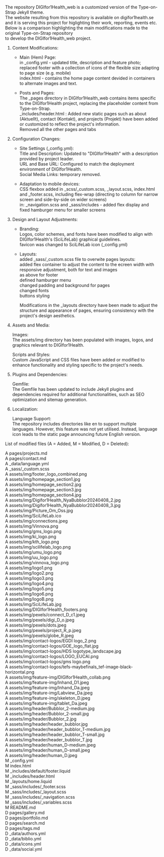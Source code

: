 The repository DIGIfor1Health_web is a customized version of the Type-on-Strap Jekyll theme. <br>
The website resulting from this repository is available on digifor1health.se and it is serving this project for higlighting their work, reporting, events etc.<br>
Below is a comparison highlighting the main modifications made to the original Type-on-Strap repository <br>
to develop the DIGIfor1Health_web project.

1. Content Modifications:

    * Main (Hem) Page:<br>
       in _config.yml - updated title, description and feature photo; replaced footer with a collection of icons of the flexible size adapting to page size (e.g. mobile)<br>
       index.html - contains the home page content devided in containers to alternate images and text.<br>

   * Posts and Pages:<br>
        The _pages directory in DIGIfor1Health_web contains items specific to the DIGIfor1Health project, replacing the placeholder content from Type-on-Strap.<br>
        _includes/header.html : Added new static pages such as about (Aktuellt), contact (Kontakt), and projects (Projekt) have been added or customized to reflect the project's information.<br>
        Removed all the other pages and tabs<br>

3. Configuration Changes:<br>

    * Site Settings (_config.yml):<br>
        Title and Description: Updated to "DIGIfor1Health" with a description provided by project leader.<br>
        URL and Base URL: Configured to match the deployment environment of DIGIfor1Health.<br>
        Social Media Links: temporary removed.<br>

   * Adaptation to mobile devices:<br>
       CSS flexbox added in _scss/_custom.scss, _layout.scss, index.html and _footer.scss, including flex-wrap (directing to column for narrow screen and side-by-side on wider screens)<br>
       in: _navigation.scss and _sass/includes - added flex display and fixed hamburger menu for smaller screens<br>

5. Design and Layout Adjustments:<br>

    * Branding:<br>
        Logos, color schemes, and fonts have been modified to align with DIGIfor1Health's (SciLifeLab) graphical guidelines.<br>
      favicon was changed to SciLifeLab icon (_config.yml)<br>

    * Layouts:<br>
      added _sass/_custom.scss file to overwite pages layouts:<br>
         added flex container to adjust the content to the ecreen width with responsive adjustment, both for text and images<br>
         as above for footer<br>
         defined hamburger menu<br>
         changed padding and background for pages<br>
         changed fonts<br>
         buttons styling<br>
       
      Modifications in the _layouts directory have been made to adjust the structure and appearance of pages, ensuring consistency with the project's design aesthetics.<br>


6. Assets and Media:<br>

    Images:<br>
        The assets/img directory has been populated with images, logos, and graphics relevant to DIGIfor1Health.<br>

    Scripts and Styles:<br>
        Custom JavaScript and CSS files have been added or modified to enhance functionality and styling specific to the project's needs.<br>

7. Plugins and Dependencies:<br>

    Gemfile:<br>
        The Gemfile has been updated to include Jekyll plugins and dependencies required for additional functionalities, such as SEO optimization and sitemap generation.<br>

8. Localization:<br>

    Language Support:<br>
        The repository includes directories like en to support multiple languages. However, this feature was not yet utilised. Instead, language icon leads to the static page announcing future English version.<br>


List of modified files (A = Added, M = Modified, D = Deleted):<br>

A pages/projects.md<br>
A pages/contact.md<br>
A _data/language.yml<br>
A _sass/_custom.scss<br>
A assets/img/footer_logo_combined.png<br>
A assets/img/homepage_section1.jpg<br>
A assets/img/homepage_section2.jpg<br>
A assets/img/homepage_section3.jpg<br>
A assets/img/homepage_section4.jpg<br>
A assets/img/Digifor1Health_NyaBubblor20240408_2.jpg<br>
A assets/img/Digifor1Health_NyaBubblor20240408_3.jpg<br>
A assets/img/Picture_Om_Oss.jpg<br>
A assets/img/SciLifeLab.ico<br>
A assets/img/connections.jpeg<br>
A assets/img/Vinnova.png<br>
A assets/img/gms_logo.png<br>
A assets/img/ki_logo.png<br>
A assets/img/kth_logo.png<br>
A assets/img/scilifelab_logo.png<br>
A assets/img/umu_logo.png<br>
A assets/img/uu_logo.png<br>
A assets/img/vinnova_logo.png<br>
A assets/img/logo1.png<br>
A assets/img/logo2.png<br>
A assets/img/logo3.png<br>
A assets/img/logo4.png<br>
A assets/img/logo5.png<br>
A assets/img/logo6.png<br>
A assets/img/logoB.png<br>
A assets/img/SciLifeLab.jpg<br>
A assets/img/DIGIfor1Health_footers.png<br>
A assets/img/pexels/connect_D_c1.jpeg<br>
A assets/img/pexels/digi_D_o.jpeg<br>
A assets/img/pexels/dots.jpeg<br>
A assets/img/pexels/project_R_p.jpeg<br>
A assets/img/pexels/globe_R.jpeg<br>
A assets/img/contact-logos/EGDI logo_2.png<br>
A assets/img/contact-logos/GOE_logo_flat.jpg<br>
A assets/img/contact-logos/HDS logotype_landscape.jpg<br>
A assets/img/contact-logos/LOGO_EUCAI.png<br>
A assets/img/contact-logos/gms logo.png<br>
A assets/img/contact-logos/tefs-maybefinals_tef-image-black-horizontal.png<br>
A assets/img/feature-img/DIGIfor1Health_collab.png<br>
A assets/img/feature-img/Inhand_D1.jpeg<br>
A assets/img/feature-img/Inhand_Da.jpeg<br>
A assets/img/feature-img/Labview_Da.jpeg<br>
A assets/img/feature-img/skeleton_D.jpeg<br>
A assets/img/feature-img/tablet_Da.jpeg<br>
A assets/img/header/Bubblor_2-medium.jpg<br>
A assets/img/header/Bubblor_2-small.jpg<br>
A assets/img/header/Bubblor_2.jpg<br>
A assets/img/header/header_bubblor.jpg<br>
A assets/img/header/header_bubblor_T-medium.jpg<br>
A assets/img/header/header_bubblor_T-small.jpg<br>
A assets/img/header/header_bubblor_T.jpg<br>
A assets/img/header/human_D-medium.jpeg<br>
A assets/img/header/human_D-small.jpeg<br>
A assets/img/header/human_D.jpeg<br>
M _config.yml<br>
M index.html<br>
M _includes/default/footer.liquid<br>
M _includes/header.html<br>
M _layouts/home.liquid<br>
M _sass/includes/_footer.scss<br>
M _sass/includes/_layout.scss<br>
M _sass/includes/_navigation.scss<br>
M _sass/includes/_variables.scss<br>
M README.md<br>
D pages/gallery.md<br>
D pages/portfolio.md<br>
D pages/search.md<br>
D pages/tags.md<br>
D _data/authors.yml<br>
D _data/biblio.yml<br>
D _data/icons.yml<br>
D _data/social.yml<br>
